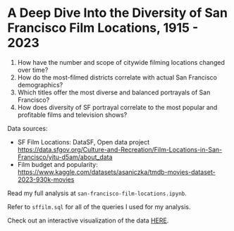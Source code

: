 # A Deep Dive Into the Diversity of San Francisco Film Locations, 1915 - 2023

1. How have the number and scope of citywide filming locations changed over time?
2. How do the most-filmed districts correlate with actual San Francisco demographics?
3. Which titles offer the most diverse and balanced portrayals of San Francisco?
4. How does diversity of SF portrayal correlate to the most popular and profitable films and television shows?

Data sources: 
* SF Film Locations: DataSF, Open data project https://data.sfgov.org/Culture-and-Recreation/Film-Locations-in-San-Francisco/yitu-d5am/about_data 
* Film budget and popularity: https://www.kaggle.com/datasets/asaniczka/tmdb-movies-dataset-2023-930k-movies 

Read my full analysis at `san-francisco-film-locations.ipynb`.

Refer to `sffilm.sql` for all of the queries I used for my analysis.

Check out an interactive visualization of the data [HERE](https://public.tableau.com/app/profile/katelyn.mueller.mclean/viz/SanFranciscoFilmingLocations/Dashboard1).
